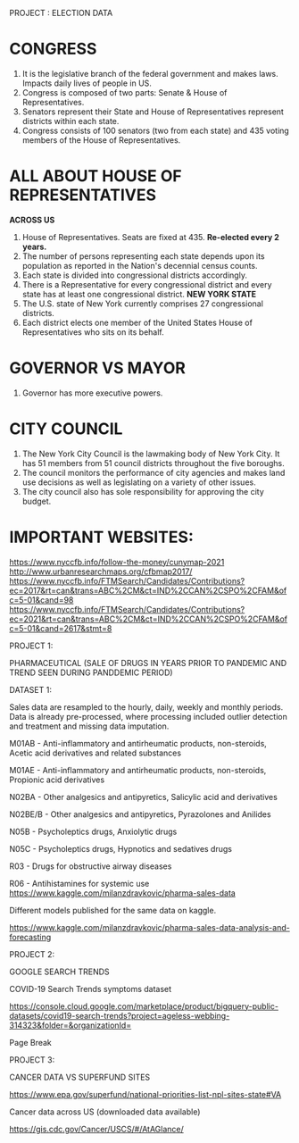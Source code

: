 PROJECT :
ELECTION DATA
# CONGRESS
1. It is the legislative branch of the federal government and makes laws. Impacts daily lives of people in US.
2. Congress is composed of two parts: Senate & House of Representatives.
3. Senators represent their State and House of Representatives represent districts within each state.
4. Congress consists of 100 senators (two from each state) and 435 voting members of the House of Representatives.

# ALL ABOUT HOUSE OF REPRESENTATIVES
**ACROSS US**
1. House of Representatives. Seats are fixed at 435. **Re-elected every 2 years.**
2. The number of persons representing each state depends upon its population as reported in the Nation's decennial census counts. 
3. Each state is divided into congressional districts accordingly. 
4. There is a Representative for every congressional district and every state has at least one congressional district.
**NEW YORK STATE**
5. The U.S. state of New York currently comprises 27 congressional districts. 
6. Each district elects one member of the United States House of Representatives who sits on its behalf.

# GOVERNOR VS MAYOR
1. Governor has more executive powers. 

# CITY COUNCIL
1. The New York City Council is the lawmaking body of New York City. It has 51 members from 51 council districts throughout the five boroughs.
2. The council monitors the performance of city agencies and makes land use decisions as well as legislating on a variety of other issues. 
3. The city council also has sole responsibility for approving the city budget.


# IMPORTANT WEBSITES:
https://www.nyccfb.info/follow-the-money/cunymap-2021
http://www.urbanresearchmaps.org/cfbmap2017/
https://www.nyccfb.info/FTMSearch/Candidates/Contributions?ec=2017&rt=can&trans=ABC%2CM&ct=IND%2CCAN%2CSPO%2CFAM&ofc=5-01&cand=98
https://www.nyccfb.info/FTMSearch/Candidates/Contributions?ec=2021&rt=can&trans=ABC%2CM&ct=IND%2CCAN%2CSPO%2CFAM&ofc=5-01&cand=2617&stmt=8






PROJECT 1: 

 

PHARMACEUTICAL (SALE OF DRUGS IN YEARS PRIOR TO PANDEMIC AND TREND SEEN DURING PANDDEMIC PERIOD) 

 

DATASET 1:  

Sales data are resampled to the hourly, daily, weekly and monthly periods. Data is already pre-processed, where processing included outlier detection and treatment and missing data imputation. 

M01AB - Anti-inflammatory and antirheumatic products, non-steroids, Acetic acid derivatives and related substances 

M01AE - Anti-inflammatory and antirheumatic products, non-steroids, Propionic acid derivatives 

N02BA - Other analgesics and antipyretics, Salicylic acid and derivatives 

N02BE/B - Other analgesics and antipyretics, Pyrazolones and Anilides 

N05B - Psycholeptics drugs, Anxiolytic drugs 

N05C - Psycholeptics drugs, Hypnotics and sedatives drugs 

R03 - Drugs for obstructive airway diseases 

R06 - Antihistamines for systemic use 
https://www.kaggle.com/milanzdravkovic/pharma-sales-data 

Different models published for the same data on kaggle. 

https://www.kaggle.com/milanzdravkovic/pharma-sales-data-analysis-and-forecasting 

 

 

PROJECT 2: 

GOOGLE SEARCH TRENDS 

COVID-19 Search Trends symptoms dataset 

https://console.cloud.google.com/marketplace/product/bigquery-public-datasets/covid19-search-trends?project=ageless-webbing-314323&folder=&organizationId= 

Page Break
 

 

 

PROJECT 3: 

CANCER DATA VS SUPERFUND SITES 
 

https://www.epa.gov/superfund/national-priorities-list-npl-sites-state#VA 

 

Cancer data across US (downloaded data available) 

https://gis.cdc.gov/Cancer/USCS/#/AtAGlance/ 

 

 

 

 

 

 

 

 

 

 
